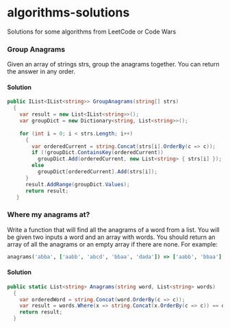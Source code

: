 # algorithms-solutions
Solutions for some algorithms from LeetCode or Code Wars

### Group Anagrams
Given an array of strings strs, group the anagrams together. You can return the answer in any order.
#### Solution
```c#
public IList<IList<string>> GroupAnagrams(string[] strs)
  {
    var result = new List<IList<string>>();
    var groupDict = new Dictionary<string, List<string>>();
    
    for (int i = 0; i < strs.Length; i++)
      {
        var orderedCurrent = string.Concat(strs[i].OrderBy(c => c));
        if (!groupDict.ContainsKey(orderedCurrent))
          groupDict.Add(orderedCurrent, new List<string> { strs[i] });
        else
          groupDict[orderedCurrent].Add(strs[i]);
      }
      result.AddRange(groupDict.Values);
      return result;
   }
```

### Where my anagrams at?
Write a function that will find all the anagrams of a word from a list. You will be given two inputs a word and an array with words. You should return an array of all the anagrams or an empty array if there are none. For example:
```ruby
anagrams('abba', ['aabb', 'abcd', 'bbaa', 'dada']) => ['aabb', 'bbaa']
```
#### Solution
```c#
public static List<string> Anagrams(string word, List<string> words)
  {
    var orderedWord = string.Concat(word.OrderBy(c => c));
    var result = words.Where(x => string.Concat(x.OrderBy(c => c)) == orderedWord).ToList();
    return result;
  }
```
